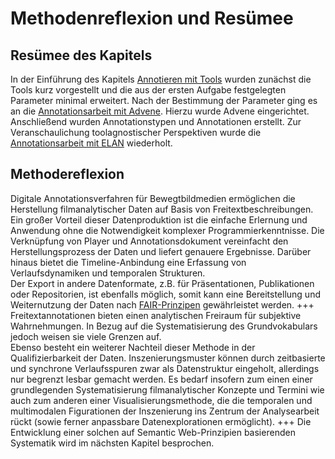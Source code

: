 # Methodenreflexion und Resümee

## Resümee des Kapitels

In der Einführung des Kapitels [Annotieren mit Tools](Aufgabe_B) wurden zunächst die Tools kurz vorgestellt und die aus der ersten Aufgabe festgelegten Parameter minimal erweitert. Nach der Bestimmung der Parameter ging es an die [Annotationsarbeit mit Advene](Aufgabe_B_UK-1). Hierzu wurde Advene eingerichtet. Anschließend wurden Annotationstypen und Annotationen erstellt. Zur Veranschaulichung toolagnostischer Perspektiven wurde die [Annotationsarbeit mit ELAN](Aufgabe_B_UK-2) wiederholt. 

## Methodereflexion

Digitale Annotationsverfahren für Bewegtbildmedien ermöglichen die Herstellung filmanalytischer Daten auf Basis von Freitextbeschreibungen. Ein großer Vorteil dieser Datenproduktion ist die einfache Erlernung und Anwendung ohne die Notwendigkeit komplexer Programmierkenntnisse. Die Verknüpfung von Player und Annotationsdokument vereinfacht den Herstellungsprozess der Daten und liefert genauere Ergebnisse. Darüber hinaus bietet die Timeline-Anbindung eine Erfassung von Verlaufsdynamiken und temporalen Strukturen. <br>
Der Export in andere Datenformate, z.B. für Präsentationen, Publikationen oder Repositorien, ist ebenfalls möglich, somit kann eine Bereitstellung und Weiternutzung der Daten nach [FAIR-Prinzipen](https://quadriga-dk.github.io/Tabelle-Fallstudie-1/Markdown/06_FairPrinzipien.html) gewährleistet werden. 
+++
Freitextannotationen bieten einen analytischen Freiraum für subjektive Wahrnehmungen. In Bezug auf die Systematisierung des Grundvokabulars jedoch weisen sie viele Grenzen auf. <br>
Ebenso besteht ein weiterer Nachteil dieser Methode in der Qualifizierbarkeit der Daten. Inszenierungsmuster können durch zeitbasierte und synchrone Verlaufsspuren zwar als Datenstruktur eingeholt, allerdings nur begrenzt lesbar gemacht werden. Es bedarf insofern zum einen einer grundlegenden Systematisierung filmanalytischer Konzepte und Termini wie auch zum anderen einer Visualisierungsmethode, die die temporalen und multimodalen Figurationen der Inszenierung ins Zentrum der Analysearbeit rückt (sowie ferner anpassbare Datenexplorationen ermöglicht).
+++
Die Entwicklung einer solchen auf Semantic Web-Prinzipien basierenden Systematik wird im nächsten Kapitel besprochen.
